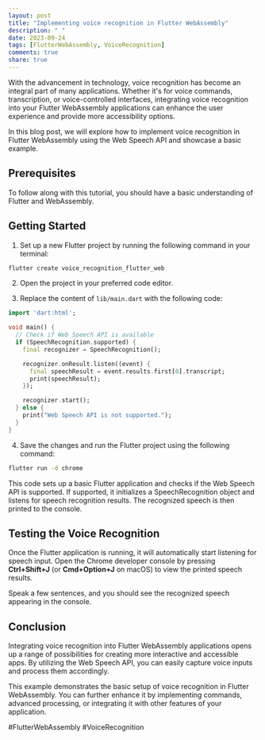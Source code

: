 ```yaml
---
layout: post
title: "Implementing voice recognition in Flutter WebAssembly"
description: " "
date: 2023-09-24
tags: [FlutterWebAssembly, VoiceRecognition]
comments: true
share: true
---
```


With the advancement in technology, voice recognition has become an integral part of many applications. Whether it's for voice commands, transcription, or voice-controlled interfaces, integrating voice recognition into your Flutter WebAssembly applications can enhance the user experience and provide more accessibility options.

In this blog post, we will explore how to implement voice recognition in Flutter WebAssembly using the Web Speech API and showcase a basic example.

## Prerequisites

To follow along with this tutorial, you should have a basic understanding of Flutter and WebAssembly.

## Getting Started

1. Set up a new Flutter project by running the following command in your terminal:

```bash
flutter create voice_recognition_flutter_web
```

2. Open the project in your preferred code editor.

3. Replace the content of `lib/main.dart` with the following code:

```dart
import 'dart:html';

void main() {
  // Check if Web Speech API is available
  if (SpeechRecognition.supported) {
    final recognizer = SpeechRecognition();

    recognizer.onResult.listen((event) {
      final speechResult = event.results.first[0].transcript;
      print(speechResult);
    });

    recognizer.start();
  } else {
    print("Web Speech API is not supported.");
  }
}
```

4. Save the changes and run the Flutter project using the following command:

```bash
flutter run -d chrome
```

This code sets up a basic Flutter application and checks if the Web Speech API is supported. If supported, it initializes a SpeechRecognition object and listens for speech recognition results. The recognized speech is then printed to the console.

## Testing the Voice Recognition

Once the Flutter application is running, it will automatically start listening for speech input. Open the Chrome developer console by pressing **Ctrl+Shift+J** (or **Cmd+Option+J** on macOS) to view the printed speech results.

Speak a few sentences, and you should see the recognized speech appearing in the console.

## Conclusion

Integrating voice recognition into Flutter WebAssembly applications opens up a range of possibilities for creating more interactive and accessible apps. By utilizing the Web Speech API, you can easily capture voice inputs and process them accordingly.

This example demonstrates the basic setup of voice recognition in Flutter WebAssembly. You can further enhance it by implementing commands, advanced processing, or integrating it with other features of your application.

#FlutterWebAssembly #VoiceRecognition